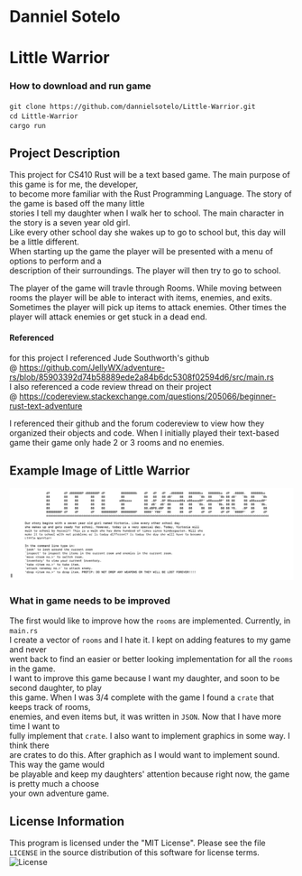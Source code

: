 # Danniel Sotelo

# Little Warrior

### How to download and run game
`git clone https://github.com/dannielsotelo/Little-Warrior.git`  
`cd Little-Warrior`  
`cargo run`

## Project Description
  
  This project for CS410 Rust will be a text based game. The main purpose of this game is for me, the developer,  
  to become more familiar with the Rust Programming Language. The story of the game is based off the many little  
  stories I tell my daughter when I walk her to school. The main character in the story is a seven year old girl.  
  Like every other school day she wakes up to go to school but, this day will be a little different.  
  When starting up the game the player will be presented with a menu of options to perform and a  
  description of their surroundings. The player will then try to go to school.

  The player of the game will travle through Rooms. While moving between rooms the player will be able to interact
  with items, enemies, and exits. Sometimes the player will pick up items to attack enemies. Other times the player
  will attack enemies or get stuck in a dead end.

#### Referenced

  for this project I referenced Jude Southworth's github  
  @ https://github.com/JellyWX/adventure-rs/blob/85903392d74b58889ede2a84b6dc5308f02594d6/src/main.rs  
  I also referenced a code review thread on their project   
  @ https://codereview.stackexchange.com/questions/205066/beginner-rust-text-adventure 

  I referenced their github and the forum codereview to view how they organized their objects and code. When
  I initially played their text-based game their game only hade 2 or 3 rooms and no enemies.


## Example Image of Little Warrior
![Example](images/Example.png)

### What in game needs to be improved
  The first would like to improve how the ```rooms``` are implemented. Currently, in ```main.rs```  
  I create a vector of  ```rooms``` and I hate it. I kept on adding features to my game and never  
  went back to find an easier or better looking implementation for all the ```rooms``` in the game.  
  I want to improve this game because I want my daughter, and soon to be second daughter, to play  
  this game. When I was 3/4 complete with the game I found a ```crate``` that keeps track of rooms,  
  enemies, and even items but, it was written in ```JSON```. Now that I have more time I want to  
  fully implement that ```crate```. I also want to implement graphics in some way. I think there  
  are crates to do this. After graphich as I would want to implement sound. This way the game would  
  be playable and keep my daughters' attention because right now, the game is pretty much a choose  
  your own adventure game. 

## License Information

This program is licensed under the "MIT License".  Please
see the file `LICENSE` in the source distribution of this
software for license terms.
![License](LICENSE)
